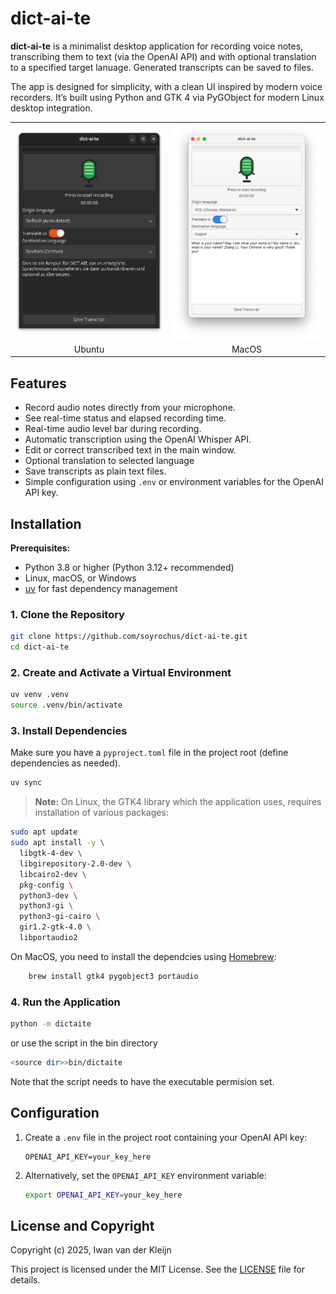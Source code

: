 # dict-ai-te

**dict-ai-te** is a minimalist desktop application for recording voice notes, transcribing them to text (via the OpenAI API) and with optional translation to a specified target lanuage. Generated transcripts can be saved to files.

The app is designed for simplicity, with a clean UI inspired by modern voice recorders. It’s built using Python and GTK 4 via PyGObject for modern Linux desktop integration.

<table>
  <tr>
    <td align="center">
      <img src="img/dict-ai-te-ubuntu.png" width="400"/>
    </td>
    <td align="center">
      <img src="img/dict-ai-te-mac.png" width="400"/>
    </td>
  </tr>
  <tr>
    <td align="center">
      Ubuntu
    </td>
    <td align="center">
      MacOS
    </td>
  </tr>
</table>

## Features

* Record audio notes directly from your microphone.
* See real-time status and elapsed recording time.
* Real-time audio level bar during recording.
* Automatic transcription using the OpenAI Whisper API.
* Edit or correct transcribed text in the main window.
* Optional translation to selected language
* Save transcripts as plain text files.
* Simple configuration using `.env` or environment variables for the OpenAI API key.

## Installation

**Prerequisites:**

* Python 3.8 or higher (Python 3.12+ recommended)
* Linux, macOS, or Windows
* [uv](https://github.com/astral-sh/uv) for fast dependency management

### 1. Clone the Repository

```bash
git clone https://github.com/soyrochus/dict-ai-te.git
cd dict-ai-te
```

### 2. Create and Activate a Virtual Environment

```bash
uv venv .venv
source .venv/bin/activate
```

### 3. Install Dependencies

Make sure you have a `pyproject.toml` file in the project root (define dependencies as needed).

```bash
uv sync
```

> **Note:**
On Linux, the GTK4 library which the application uses, requires installation of various packages:

```sh
sudo apt update
sudo apt install -y \
  libgtk-4-dev \
  libgirepository-2.0-dev \
  libcairo2-dev \
  pkg-config \
  python3-dev \
  python3-gi \
  python3-gi-cairo \
  gir1.2-gtk-4.0 \
  libportaudio2
 ```

On MacOS, you need to install the dependcies using [Homebrew](https://brew.sh/): 

```sh
    brew install gtk4 pygobject3 portaudio
```

### 4. Run the Application

```bash
python -m dictaite
```

or use the script in the bin directory

```bash
<source dir>>bin/dictaite
```

Note that the script needs to have the executable permision set. 

## Configuration

1. Create a `.env` file in the project root containing your OpenAI API key:

   ```dotenv
   OPENAI_API_KEY=your_key_here
   ```

2. Alternatively, set the `OPENAI_API_KEY` environment variable:

   ```bash
   export OPENAI_API_KEY=your_key_here
   ```


## License and Copyright

Copyright (c) 2025, Iwan van der Kleijn

This project is licensed under the MIT License. See the [LICENSE](LICENSE) file for details.
